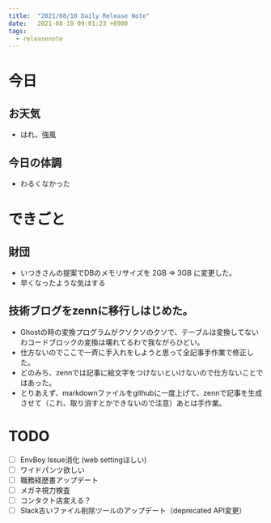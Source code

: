 ```yaml
---
title:  "2021/08/10 Daily Release Note"
date:   2021-08-10 09:01:23 +0900
tags:
  - releasenote
---
```

# 今日

## お天気

* はれ、強風

## 今日の体調

* わるくなかった

# できごと

## 財団

* いつきさんの提案でDBのメモリサイズを 2GB => 3GB に変更した。
* 早くなったような気はする

## 技術ブログをzennに移行しはじめた。

* Ghostの時の変換プログラムがクソクソのクソで、テーブルは変換してないわコードブロックの変換は壊れてるわで我ながらひどい。
* 仕方ないのでここで一斉に手入れをしようと思って全記事手作業で修正した。
* どのみち、zennでは記事に絵文字をつけないといけないので仕方ないことではあった。
* とりあえず、markdownファイルをgithubに一度上げて、zennで記事を生成させて（これ、取り消すとかできないので注意）あとは手作業。

# TODO 

- [ ] EnvBoy Issue消化 (web settingほしい)
- [ ] ワイドパンツ欲しい
- [ ] 職務経歴書アップデート
- [ ] メガネ視力検査
- [ ] コンタクト店変える？
- [ ] Slack古いファイル削除ツールのアップデート（deprecated API変更）
